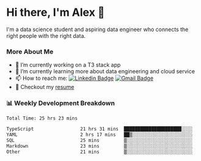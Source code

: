 # Hi there, I'm Alex  👋

I'm a data science student and aspiring data engineer who connects the right people with the right data. 

### More About Me

- 🔭 I’m currently working on a T3 stack app
- 🌱 I’m currently learning more about data engineering and cloud service
- 📫 How to reach me: [![Linkedin Badge](https://img.shields.io/badge/Alex%20Chen-blue?style=flat&logo=linkedin&labelColor=blue&link=https://www.linkedin.com/in/alex-chen-112523chen)](https://www.linkedin.com/in/alex-chen-112523chen/) [![Gmail Badge](https://img.shields.io/badge/-Alex%20Chen-c14438?style=flat&logo=Gmail&logoColor=white&link=mailto:itsalexchen@gmail.com)](mailto:itsalexchen@gmail.com)
- 📝 Checkout my [resume](https://112523chen.vercel.app/AlexChenResume.pdf)


### 📊 Weekly Development Breakdown
<!--START_SECTION:waka-->

```txt
Total Time: 25 hrs 23 mins

TypeScript                 21 hrs 31 mins  █████████████████████░░░░   83.64 %
YAML                       2 hrs 17 mins   ██▒░░░░░░░░░░░░░░░░░░░░░░   08.89 %
SQL                        25 mins         ▒░░░░░░░░░░░░░░░░░░░░░░░░   01.62 %
Markdown                   23 mins         ▒░░░░░░░░░░░░░░░░░░░░░░░░   01.54 %
Other                      21 mins         ▒░░░░░░░░░░░░░░░░░░░░░░░░   01.36 %
```

<!--END_SECTION:waka-->
